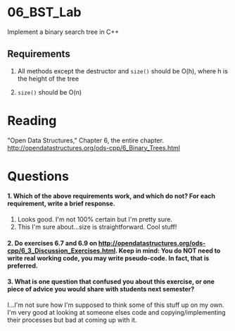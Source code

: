 06_BST_Lab
==============

Implement a binary search tree in C++

Requirements
------------

1. All methods except the destructor and `size()` should be O(h), where h is the height of the tree

2. `size()` should be O(n)

Reading
=======
"Open Data Structures," Chapter 6, the entire chapter. http://opendatastructures.org/ods-cpp/6_Binary_Trees.html

Questions
=========

#### 1. Which of the above requirements work, and which do not? For each requirement, write a brief response.

1. Looks good. I'm not 100% certain but I'm pretty sure.
2. This I'm sure about...size is straightforward.  Cool stuff!

#### 2. Do exercises 6.7 and 6.9 on http://opendatastructures.org/ods-cpp/6_3_Discussion_Exercises.html. Keep in mind: You do NOT need to write real working code, you may write pseudo-code. In fact, that is preferred.



#### 3. What is one question that confused you about this exercise, or one piece of advice you would share with students next semester?

I...I'm not sure how I'm supposed to think some of this stuff up on my own.  I'm very good at looking at someone elses code and copying/implementing their processes but bad at coming up with it.